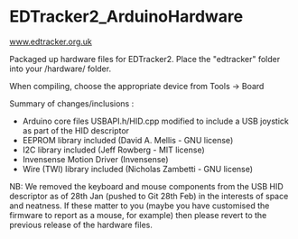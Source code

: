 # EDTracker2_ArduinoHardware
www.edtracker.org.uk

Packaged up hardware files for EDTracker2. Place the "edtracker" folder into
your <Arduino Install>/hardware/ folder.

When compiling, choose the appropriate device from Tools -> Board

Summary of changes/inclusions :
 - Arduino core files USBAPI.h/HID.cpp modified to include a USB joystick as
   part of the HID descriptor
 - EEPROM library included (David A. Mellis - GNU license)
 - I2C library included (Jeff Rowberg - MIT license)
 - Invensense Motion Driver (Invensense)
 - Wire (TWI) library included (Nicholas Zambetti - GNU license)
 
NB: We removed the keyboard and mouse components from the USB HID descriptor
as of 28th Jan (pushed to Git 28th Feb) in the interests of space and neatness.
If these matter to you (maybe you have customised the firmware to report as
a mouse, for example) then please revert to the previous release of the
hardware files.